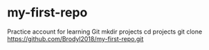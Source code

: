 # my-first-repo
Practice account for learning Git
mkdir projects
cd projects
git clone https://github.com/Brodyl2018/my-first-repo.git
